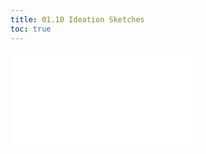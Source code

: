 ```yaml
---
title: 01.10 Ideation Sketches
toc: true
---
```


![Link to included content](../../../../art-faq/ideation-sketches.md)
